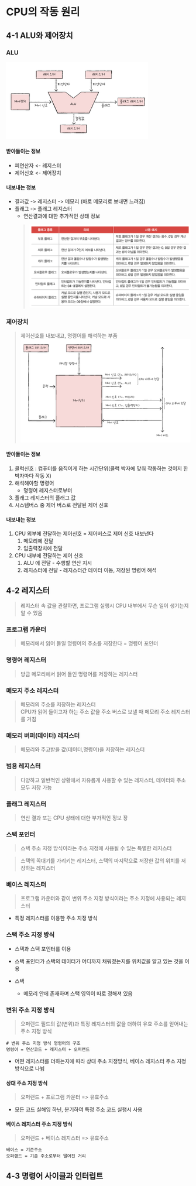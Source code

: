 # CPU의 작동 원리
## 4-1 ALU와 제어장치
### ALU
![ALU](/resources/Computer%20Science/Computer%20Architecture/ALU.png)

#### 받아들이는 정보
  - 피연산자 <- 레지스터
  - 제어신호 <- 제어장치
#### 내보내는 정보
  - 결과값 -> 레지스터 -> 메모리 (바로 메모리로 보내면 느려짐)
  - 플래그 -> 플래그 레지스터
    -  연산결과에 대한 추가적인 상태 정보
    >![flag](/resources/Computer%20Science/Computer%20Architecture/flag.png)


### 제어장치
> 제어신호를 내보내고, 명령어를 해석하는 부품
![control](/resources/Computer%20Science/Computer%20Architecture/control.png)

#### 받아들이는 정보
1. 클럭신호 : 컴퓨터를 움직이게 하는 시간단위(클럭 박자에 맞춰 작동하는 것이지 한 박자마다 작동 X)
2. 해석해야할 명령어
   - 명령어 레지스터로부터
3. 플래그 레지스터의 플래그 값
4. 시스템버스 중 제어 버스로 전달된 제어 신호
  
#### 내보내는 정보
1. CPU 외부에 전달하는 제어신호 = 제어버스로 제어 신호 내보낸다
   1. 메모리에 전달
   2. 입출력장치에 전달
2. CPU 내부에 전달하는 제어 신호
   1. ALU 에 전달 - 수행할 연산 지시
   2. 레지스터에 전달 - 레지스터간 데이터 이동, 저장된 명령어 해석


## 4-2 레지스터
> 레지스터 속 값을 관찰하면, 프로그램 실행시 CPU 내부에서 무슨 일이 생기는지 알 수 있음

### 프로그램 카운터
> 메모리에서 읽어 들일 명령어의 주소를 저장한다
> = 명령어 포인터

### 명령어 레지스터
> 방금 메모리에서 읽어 들인 명령어를 저장하는 레지스터

### 메모지 주소 레지스터
> 메모리의 주소를 저장하는 레지스터<br>
> CPU가 읽어 들이고자 하는 주소 값을 주소 버스로 보낼 때 메모리 주소 레지스터를 거침

### 메모리 버퍼(데이터) 레지스터
> 메모리와 주고받을 값(데이터,명령어)을 저장하는 레지스터

### 범용 레지스터
> 다양하고 일반적인 상황에서 자유롭게 사용할 수 있는 레지스터, 데이터와 주소 모두 저장 가능

### 플래그 레지스터
> 연산 결과 또는 CPU 상태에 대한 부가적인 정보 장

### 스택 포인터
> 스택 주소 지정 방식이라는 주소 지정에 사용될 수 있는 특별한 레지스터

> 스택의 꼭대기를 가리키는 레지스터, 스택의 마지막으로 저장한 값의 위치를 저장하는 레지스터



### 베이스 레지스터
> 프로그램 카운터와 같이 변위 주소 지정 방식이라는 주소 지정에 사용되는 레지스터

- 특정 레지스터를 이용한 주소 지정 방식

### 스택 주소 지정 방식
- 스택과 스택 포인터를 이용

- 스택 포인터가 스택의 데이터가 어디까지 채워졌는지를 위치값을 알고 있는 것을 이용

- 스택
  - 메모리 안에 존재하며 스택 영역이 따로 정해져 있음

### 변위 주소 지정 방식
> 오퍼랜드 필드의 값(변위)과 특정 레지스터의 값을 더하여 유효 주소를 얻어내는 주소 지정 방식

```t
# 변위 주소 지정 방식 명령어의 구조
명령어 = 연산코드 + 레지스터 + 오퍼랜드
```

- 어떤 레지스터를 더하는지에 따라 상대 주소 지정방식, 베이스 레지스터 주소 지정 방식으로 나뉨

#### 상대 주소 지정 방식
> 오퍼랜드 + 프로그램 카운터 => 유효주소

- 모든 코드 실해잉 하닌, 분기하여 특정 주소 코드 실행시 사용
#### 베이스 레지스터 주소 지정 방식
> 오퍼랜드 + 베이스 레지스터 => 유효주소

```txt
베이스 = 기준주소
오퍼랜드 = 기준 주소로부터 떨어진 거리
```
## 4-3 명령어 사이클과 인터럽트
